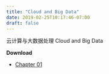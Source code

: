 ```yaml
---
title: "Cloud and Big Data"
date: 2019-02-25T10:17:46-07:00
draft: false
---
```


云计算与大数据处理 Cloud and Big Data

**Download**

- [Chapter 01]( /web/files/cloud/ppt/第1章-云计算概论.pptx)
